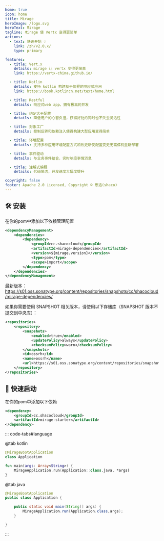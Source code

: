 ```yaml
---
home: true
icon: home
title: Mirage
heroImage: /logo.svg
heroText: Mirage
tagline: Mirage 使 Vertx 变得更简单
actions:
  - text: 快速开始 💡
    link: /zh/v2.0.x/
    type: primary

features:
  - title: Vert.x
    details: mirage 让 vertx 变得更简单
    link: https://vertx-china.github.io/

  - title: Kotlin
    details: 支持 kotlin 构建基于协程的响应式应用
    link: https://book.kotlincn.net/text/home.html

  - title: Restful
    details: 响应式web app，拥有极高的并发

  - title: 约定大于配置
    details: 降低用户的心智负担，获得好处的同时也不失去灵活性

  - title: 对象工厂
    details: 控制反转和依赖注入使得构建大型应用变得简单

  - title: 环境配置
    details: 支持多种应用环境配置方式和热更新使配置变更无需停机重新部署

  - title: 事件驱动
    details: 与业务事件结合，实时响应事情消息

  - title: 注解式编程
    details: 代码简洁，开发速度大幅度提升

copyright: false
footer: Apache 2.0 Licensed, Copyright © 思追(shaco)
---
```


## 🛠 安装

在你的pom中添加以下依赖管理配置

```xml
<dependencyManagement>
    <dependencies>
        <dependency>
            <groupId>cc.shacocloud</groupId>
            <artifactId>mirage-dependencies</artifactId>
            <version>${mirage.version}</version>
            <type>pom</type>
            <scope>import</scope>
        </dependency>
    </dependencies>
</dependencyManagement>
```

最新版本：https://s01.oss.sonatype.org/content/repositories/snapshots/cc/shacocloud/mirage-dependencies/

如果你需要使用 SNAPSHOT 相关版本，请使用以下存储库（SNAPSHOT 版本不提交到中央库）：

```xml
<repositories>
    <repository>
        <snapshots>
            <enabled>true</enabled>
            <updatePolicy>always</updatePolicy>
            <checksumPolicy>warn</checksumPolicy>
        </snapshots>
        <id>ossrh</id>
        <name>ossrh</name>
        <url>https://s01.oss.sonatype.org/content/repositories/snapshots/</url>
    </repository>
</repositories>
```

## 🚀 快速启动

在你的pom中添加以下依赖

```xml
<dependency>
    <groupId>cc.shacocloud</groupId>
    <artifactId>mirage-starter</artifactId>
</dependency>
```

::: code-tabs#language

@tab kotlin

```kotlin
@MirageBootApplication
class Application

fun main(args: Array<String>) {
    MirageApplication.run(Application::class.java, *args)
}
```

@tab java

```java
@MirageBootApplication
public class Application {

    public static void main(String[] args) {
        MirageApplication.run(Application.class,args);
    }

}
```

::: 

